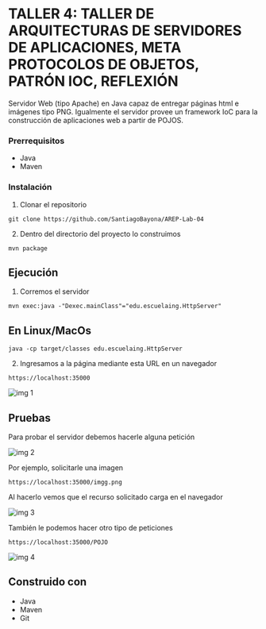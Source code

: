 # TALLER 4: TALLER DE ARQUITECTURAS DE SERVIDORES DE APLICACIONES, META PROTOCOLOS DE OBJETOS, PATRÓN IOC, REFLEXIÓN

Servidor Web (tipo Apache) en Java capaz de entregar páginas html e imágenes tipo PNG. Igualmente el servidor provee un framework IoC para la construcción de aplicaciones web a partir de POJOS.

### Prerrequisitos
- Java
- Maven

### Instalación

1. Clonar el repositorio

```
git clone https://github.com/SantiagoBayona/AREP-Lab-04
```

2. Dentro del directorio del proyecto lo construimos

```
mvn package
```

## Ejecución

1. Corremos el servidor

```
mvn exec:java -"Dexec.mainClass"="edu.escuelaing.HttpServer"
```

## En Linux/MacOs

```
java -cp target/classes edu.escuelaing.HttpServer
```

2. Ingresamos a la página mediante esta URL en un navegador

```
https://localhost:35000
```
![img 1](https://github.com/SantiagoBayona/AREP-Lab-04/assets/64861204/082a2c3c-2ed9-4fff-9201-8c91c592fcb7)

## Pruebas

Para probar el servidor debemos hacerle alguna petición

![img 2](https://github.com/SantiagoBayona/AREP-Lab-04/assets/64861204/ddecf8ad-5267-46b7-af59-200c0ebd15e7)

Por ejemplo, solicitarle una imagen

```
https://localhost:35000/imgg.png
```

Al hacerlo vemos que el recurso solicitado carga en el navegador

![img 3](https://github.com/SantiagoBayona/AREP-Lab-04/assets/64861204/e38d6b0d-9aec-4b0f-ba92-5d19b6a03b7c)

También le podemos hacer otro tipo de peticiones

```
https://localhost:35000/POJO
```

![img 4](https://github.com/SantiagoBayona/AREP-Lab-04/assets/64861204/42a7860b-3db7-4667-a090-be4fe0ee1803)

## Construido con

* Java
* Maven
* Git
